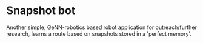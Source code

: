 # Snapshot bot
Another simple, GeNN-robotics based robot application for outreach/further research, learns a route based on snapshots stored in a 'perfect memory'.
